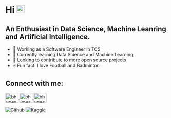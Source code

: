 # Hi <img src="https://media.giphy.com/media/hvRJCLFzcasrR4ia7z/giphy.gif" width="25px">
## An Enthusiast in Data Science, Machine Leanring and Artificial Intelligence.

- 🌱 Working as a Software Engineer in TCS
- 📕 Currently learning Data Science and Machine Learning
- 👯 Looking to contribute to more open source projects
- ⚡ Fun fact: I love Football and Badminton

## Connect with me:

<a href="https://twitter.com/bhupeshmahara_/" target="blank">
     <img align="center" src="https://raw.githubusercontent.com/rahuldkjain/github-profile-readme-generator/master/src/images/icons/Social/twitter.svg"                        alt="bhupeshmahara_" height="30" width="40" />
</a>
<a href="https://www.linkedin.com/in/bhupeshmahara/" target="blank">
    <img align="center" src="https://raw.githubusercontent.com/rahuldkjain/github-profile-readme-generator/master/src/images/icons/Social/linked-in-alt.svg"                 alt="bhupeshmahara" height="30" width="40" />
</a>
<a href="https://github.com/bhupeshmahara/" target="blank">
     <img align="center" src="https://raw.githubusercontent.com/rahuldkjain/github-profile-readme-generator/master/src/images/icons/Social/github.svg"                        alt="bhupeshmahara" height="30" width="40" />
</a>

[<img alt="Github" src="https://img.shields.io/badge/Github-1DA1F2?style=plastic&logo=github&logoColor=white" />](https://github.com/bhupeshmahara/)
[<img alt="Kaggle" src="https://img.shields.io/badge/Kaggle-1DA1F2?style=plastic&logo=kaggle&logoColor=white" />](https://www.kaggle.com/frostyv/)



